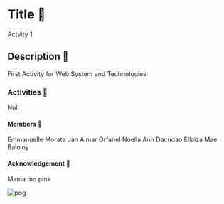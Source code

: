 # Title 🌱
Actvity 1
## Description 👀
First Activity for Web System and Technologies
### Activities 🌟
Null
#### Members 👋
Emmanuelle Morata
Jan Almar Orfanel
Noella Ann Dacudao
Ellaiza Mae Baloloy

#### Acknowledgement 🚀
Mama mo pink


![pog](https://i1.sndcdn.com/avatars-ypCd5dE5YbGkyF0p-Y59d9w-t500x500.jpg)
